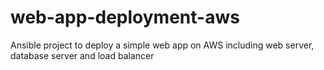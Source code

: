 # web-app-deployment-aws
Ansible project to deploy a simple web app on AWS including web server, database server and load balancer
